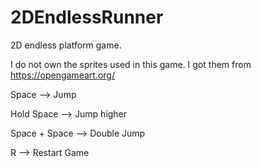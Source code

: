 # 2DEndlessRunner
2D endless platform game.

I do not own the sprites used in this game. I got them from https://opengameart.org/

Space --> Jump

Hold Space --> Jump higher

Space + Space --> Double Jump

R --> Restart Game
